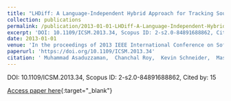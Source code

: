 ```yaml
---
title: "LHDiff: A Language-Independent Hybrid Approach for Tracking Source Code Lines"
collection: publications
permalink: /publication/2013-01-01-LHDiff-A-Language-Independent-Hybrid-Approach-for-Tracking-Source-Code-Lines
excerpt: 'DOI: 10.1109/ICSM.2013.34, Scopus ID: 2-s2.0-84891688862, Cited by: 15'
date: 2013-01-01
venue: 'In the proceedings of 2013 IEEE International Conference on Software Maintenance, Eindhoven, The Netherlands, September 22-28, 2013'
paperurl: 'https://doi.org/10.1109/ICSM.2013.34'
citation: ' Muhammad Asaduzzaman,  Chanchal Roy,  Kevin Schneider,  Massimiliano Di, &quot;LHDiff: A Language-Independent Hybrid Approach for Tracking Source Code Lines.&quot; In the proceedings of 2013 IEEE International Conference on Software Maintenance, Eindhoven, The Netherlands, September 22-28, 2013, 2013.'
---
```

DOI: 10.1109/ICSM.2013.34, Scopus ID: 2-s2.0-84891688862, Cited by: 15

[Access paper here](https://doi.org/10.1109/ICSM.2013.34){:target="_blank"}
